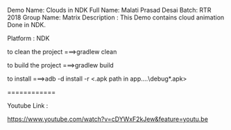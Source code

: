 Demo Name: Clouds in NDK
Full Name: Malati Prasad Desai
Batch: RTR 2018
Group Name: Matrix
Description :
This Demo contains cloud animation Done in NDK.

Platform : NDK

to clean the project
===>gradlew clean

to build the project
===>gradlew build

to install
===>adb -d install -r <.apk path in app\..\..\debug\*.apk>

============

Youtube Link :

https://www.youtube.com/watch?v=cDYWxF2kJew&feature=youtu.be

